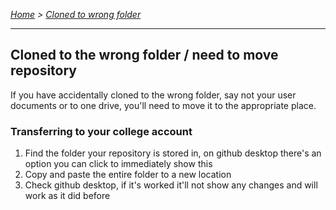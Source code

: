 *[Home](../README.md) > [Cloned to wrong folder](./personalAccount.md)*

---

## Cloned to the wrong folder / need to move repository
If you have accidentally cloned to the wrong folder, say not your user documents or to one drive, you'll need to move it to the appropriate place.

### Transferring to your college account
1. Find the folder your repository is stored in, on github desktop there's an option you can click to immediately show this
2. Copy and paste the entire folder to a new location
3. Check github desktop, if it's worked it'll not show any changes and will work as it did before